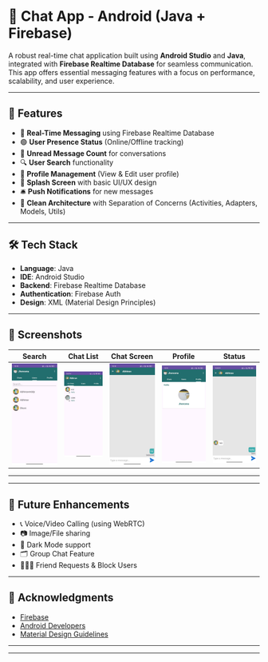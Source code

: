 # 💬 Chat App - Android (Java + Firebase)

A robust real-time chat application built using **Android Studio** and **Java**, integrated with **Firebase Realtime Database** for seamless communication. This app offers essential messaging features with a focus on performance, scalability, and user experience.

---

## 🚀 Features

- 🔄 **Real-Time Messaging** using Firebase Realtime Database  
- 🟢 **User Presence Status** (Online/Offline tracking)  
- 🔔 **Unread Message Count** for conversations  
- 🔍 **User Search** functionality  
- 👤 **Profile Management** (View & Edit user profile)  
- 🎨 **Splash Screen** with basic UI/UX design    
- 🛎️ **Push Notifications** for new messages  
- 🔧 **Clean Architecture** with Separation of Concerns (Activities, Adapters, Models, Utils)


---

## 🛠️ Tech Stack

- **Language**: Java  
- **IDE**: Android Studio  
- **Backend**: Firebase Realtime Database  
- **Authentication**: Firebase Auth  
- **Design**: XML (Material Design Principles)  

---

## 📸 Screenshots

| Search | Chat List | Chat Screen | Profile | Status |
|--------|-----------|-------------|---------|--------|
| ![Search](https://github.com/abhinavreddy8/chatting/blob/main/search.jpg?raw=true) | ![ChatList](https://github.com/abhinavreddy8/chatting/blob/main/chat.jpg?raw=true) | ![ChatScreen](https://github.com/abhinavreddy8/chatting/blob/main/chatscreen1.jpg?raw=true) | ![Profile](https://github.com/abhinavreddy8/chatting/blob/main/profile.jpg?raw=true) | ![Status](https://github.com/abhinavreddy8/chatting/blob/main/chat%20status.jpg?raw=true) |



---



---

## 🧠 Future Enhancements

- 📞 Voice/Video Calling (using WebRTC)  
- 📷 Image/File sharing  
- 🌙 Dark Mode support  
- 🗂️ Group Chat Feature  
- 🧑‍🤝‍🧑 Friend Requests & Block Users  

---

## 🙌 Acknowledgments

- [Firebase](https://firebase.google.com/)  
- [Android Developers](https://developer.android.com/)  
- [Material Design Guidelines](https://m3.material.io/)  

---



---

